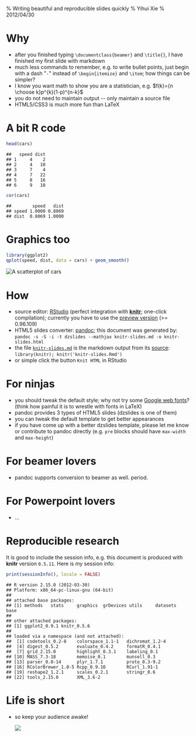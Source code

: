 % Writing beautiful and reproducible slides quickly
% Yihui Xie
% 2012/04/30




# Why

- after you finished typing `\documentclass{beamer}` and `\title{}`, I have finished my first slide with markdown
- much less commands to remember, e.g. to write bullet points, just begin with a dash "`-`" instead of `\begin{itemize}` and `\item`; how things can be simpler?
- I know you want math to show you are a statistician, e.g. $f(k)={n \choose k}p^{k}(1-p)^{n-k}$
- you do not need to maintain output -- only maintain a source file
- HTML5/CSS3 is much more fun than LaTeX

# A bit R code



```r
head(cars)
```



```
##   speed dist
## 1     4    2
## 2     4   10
## 3     7    4
## 4     7   22
## 5     8   16
## 6     9   10
```



```r
cor(cars)
```



```
##        speed   dist
## speed 1.0000 0.8069
## dist  0.8069 1.0000
```




# Graphics too



```r
library(ggplot2)
qplot(speed, dist, data = cars) + geom_smooth()
```

![A scatterplot of `cars`](http://i.imgur.com/hAAlT.png) 


# How

- source editor: [RStudio](http://www.rstudio.org/) (perfect integration with [**knitr**](http://yihui.name/knitr/); one-click compilation); currently you have to use the [preview version](http://www.rstudio.org/download/preview) (>= 0.96.109)
- HTML5 slides converter: [pandoc](http://johnmacfarlane.net/pandoc/); this document was generated by: `pandoc -s -S -i -t dzslides --mathjax knitr-slides.md -o knitr-slides.html`
- the file [`knitr-slides.md`](https://github.com/yihui/knitr/blob/master/inst/examples/knitr-slides.md) is the markdown output from its [source](https://github.com/yihui/knitr/blob/master/inst/examples/knitr-slides.Rmd): `library(knitr); knitr('knitr-slides.Rmd')`
- or simple click the button `Knit HTML` in RStudio

# For ninjas

- you should tweak the default style; why not try some [Google web fonts](http://www.google.com/webfonts)? (think how painful it is to wrestle with fonts in LaTeX)
- pandoc provides 3 types of HTML5 slides (dzslides is one of them)
- you can tweak the default template to get better appearances
- if you have come up with a better dzslides template, please let me know or contribute to pandoc directly (e.g. `pre` blocks should have `max-width` and `max-height`)

# For beamer lovers

- pandoc supports conversion to beamer as well. period.

# For Powerpoint lovers

- ...

# Reproducible research

It is good to include the session info, e.g. this document is produced with **knitr** version `0.5.11`. Here is my session info:



```r
print(sessionInfo(), locale = FALSE)
```



```
## R version 2.15.0 (2012-03-30)
## Platform: x86_64-pc-linux-gnu (64-bit)
## 
## attached base packages:
## [1] methods   stats     graphics  grDevices utils     datasets  base     
## 
## other attached packages:
## [1] ggplot2_0.9.1 knitr_0.5.6  
## 
## loaded via a namespace (and not attached):
##  [1] codetools_0.2-8    colorspace_1.1-1   dichromat_1.2-4   
##  [4] digest_0.5.2       evaluate_0.4.2     formatR_0.4.1     
##  [7] grid_2.15.0        highlight_0.3.1    labeling_0.1      
## [10] MASS_7.3-18        memoise_0.1        munsell_0.3       
## [13] parser_0.0-14      plyr_1.7.1         proto_0.3-9.2     
## [16] RColorBrewer_1.0-5 Rcpp_0.9.10        RCurl_1.91-1      
## [19] reshape2_1.2.1     scales_0.2.1       stringr_0.6       
## [22] tools_2.15.0       XML_3.6-2         
```




# Life is short

- so keep your audience awake!

    ![](http://i.imgur.com/qBO9K.jpg)
